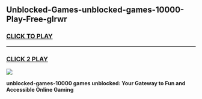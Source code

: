 
## Unblocked-Games-unblocked-games-10000-Play-Free-glrwr
<h3>
<a href="https://premium76.site?title=unblocked-games-10000&ref=18A1">CLICK TO PLAY</a></h3>
<hr>

<h3>
<a href="https://premium76.site?title=unblocked-games-10000&ref=18A1">CLICK 2 PLAY</a>
  
</h3>

<a href="https://premium76.site?title=unblocked-games-10000&ref=18A1"><img src="https://clearcache.store/games.png"></a>


**unblocked-games-10000 games unblocked: Your Gateway to Fun and Accessible Online Gaming**
